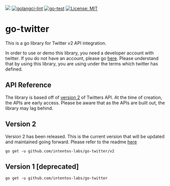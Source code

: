 ![](https://img.shields.io/endpoint?url=https%3A%2F%2Ftwbadges.glitch.me%2Fbadges%2Fv2)
[![golangci-lint](https://github.com/intentos-labs/go-twitter/actions/workflows/golangci-lint.yml/badge.svg)](https://github.com/intentos-labs/go-twitter/actions/workflows/golangci-lint.yml)
[![go-test](https://github.com/intentos-labs/go-twitter/actions/workflows/go-test.yml/badge.svg)](https://github.com/intentos-labs/go-twitter/actions/workflows/go-test.yml)
[![License: MIT](https://img.shields.io/badge/License-MIT-blue.svg)](https://opensource.org/licenses/MIT)

# go-twitter
This is a go library for Twitter v2 API integration.

In order to use or demo this library, you need a developer account with twitter.  If you do not have an account, please go [here](https://developer.twitter.com/en).  Please understand that by using this library, you are using under the terms which twitter has defined.

## API Reference
The library is based off of [version 2](https://developer.twitter.com/en/docs/twitter-api/early-access) of Twitters API.  At the time of creation, the APIs are early access.  Please be aware that as the APIs are built out, the library may lag behind.

## Version 2

Version 2 has been released.  This is the current version that will be updated and maintained going forward.  Please refer to the readme [here](./v2)

```
go get -u github.com/intentos-labs/go-twitter/v2
```

## Version 1 [deprecated]

```
go get -u github.com/intentos-labs/go-twitter
```

